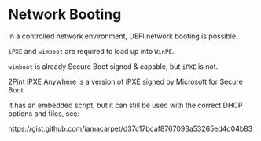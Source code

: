 # Network Booting

In a controlled network environment, UEFI network booting is possible.

`iPXE` and `wimboot` are required to load up into `WinPE`.

`wimboot` is already Secure Boot signed & capable, but `iPXE` is not.

[2Pint iPXE Anywhere](https://2pintsoftware.com/products/ipxeanywhere/) is a version of iPXE signed by Microsoft for Secure Boot.

It has an embedded script, but it can still be used with the correct DHCP options and files, see:

https://gist.github.com/iamacarpet/d37c17bcaf8767093a53265ed4d04b83